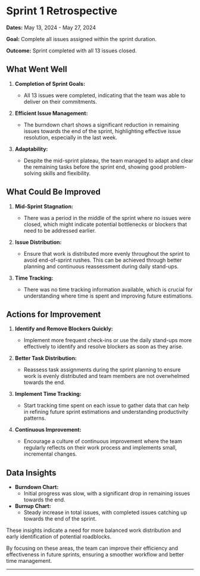 
# Sprint 1 Retrospective

**Dates:** May 13, 2024 - May 27, 2024

**Goal:** Complete all issues assigned within the sprint duration.

**Outcome:** Sprint completed with all 13 issues closed. 

## What Went Well
1. **Completion of Sprint Goals:**
   - All 13 issues were completed, indicating that the team was able to deliver on their commitments.
   
2. **Efficient Issue Management:**
   - The burndown chart shows a significant reduction in remaining issues towards the end of the sprint, highlighting effective issue resolution, especially in the last week.

3. **Adaptability:**
   - Despite the mid-sprint plateau, the team managed to adapt and clear the remaining tasks before the sprint end, showing good problem-solving skills and flexibility.

## What Could Be Improved
1. **Mid-Sprint Stagnation:**
   - There was a period in the middle of the sprint where no issues were closed, which might indicate potential bottlenecks or blockers that need to be addressed earlier.

2. **Issue Distribution:**
   - Ensure that work is distributed more evenly throughout the sprint to avoid end-of-sprint rushes. This can be achieved through better planning and continuous reassessment during daily stand-ups.

3. **Time Tracking:**
   - There was no time tracking information available, which is crucial for understanding where time is spent and improving future estimations.

## Actions for Improvement
1. **Identify and Remove Blockers Quickly:**
   - Implement more frequent check-ins or use the daily stand-ups more effectively to identify and resolve blockers as soon as they arise.

2. **Better Task Distribution:**
   - Reassess task assignments during the sprint planning to ensure work is evenly distributed and team members are not overwhelmed towards the end.

3. **Implement Time Tracking:**
   - Start tracking time spent on each issue to gather data that can help in refining future sprint estimations and understanding productivity patterns.

4. **Continuous Improvement:**
   - Encourage a culture of continuous improvement where the team regularly reflects on their work process and implements small, incremental changes.

## Data Insights
- **Burndown Chart:**
  - Initial progress was slow, with a significant drop in remaining issues towards the end.
- **Burnup Chart:**
  - Steady increase in total issues, with completed issues catching up towards the end of the sprint.

These insights indicate a need for more balanced work distribution and early identification of potential roadblocks.

By focusing on these areas, the team can improve their efficiency and effectiveness in future sprints, ensuring a smoother workflow and better time management.

---
